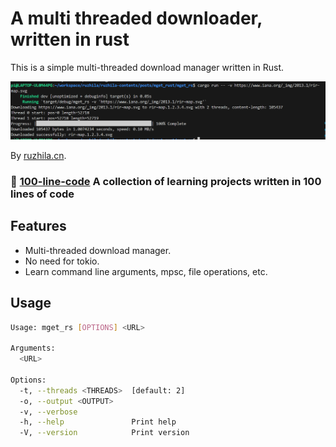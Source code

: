 # A multi threaded downloader, written in rust

This is a simple multi-threaded download manager written in Rust.

![mget](./example.png)

By [ruzhila.cn](http://ruzhila.cn/?from=github_mget_rust).

### 🚀 [100-line-code](https://github.com/ruzhila/100-line-code)  A collection of learning projects written in 100 lines of code

## Features

- Multi-threaded download manager.
- No need for tokio.
- Learn command line arguments, mpsc, file operations, etc.

## Usage

```bash
Usage: mget_rs [OPTIONS] <URL>

Arguments:
  <URL>  

Options:
  -t, --threads <THREADS>  [default: 2]
  -o, --output <OUTPUT>    
  -v, --verbose            
  -h, --help               Print help
  -V, --version            Print version
```
